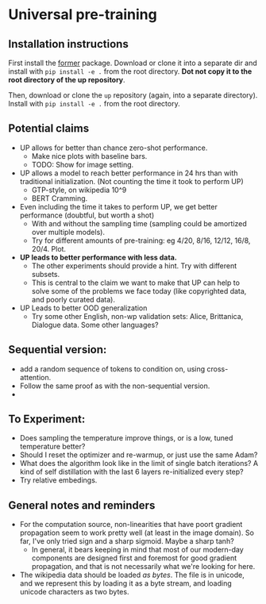 # Universal pre-training

## Installation instructions

First install the [former]() package. Download or clone it into a separate dir and install with `pip install -e .` from the root directory. **Dot not copy it to the root directory of the up repository**.

Then, download or clone the `up` repository (again, into a separate directory). Install with `pip install -e .` from the root directory.

## Potential claims
 - UP allows for better than chance zero-shot performance.
   - Make nice plots with baseline bars.
   - TODO: Show for image setting. 
 - UP allows a model to reach better performance in 24 hrs than with traditional initialization. (Not counting the time it took to perform UP) 
   - GTP-style, on wikipedia 10^9
   - BERT Cramming.
 - Even including the time it takes to perform UP, we get better performance (doubtful, but worth a shot)
   - With and without the sampling time (sampling could be amortized over multiple models).
   - Try for different amounts of pre-training: eg 4/20, 8/16, 12/12, 16/8, 20/4. Plot. 
 - **UP leads to better performance with less data.**
   - The other experiments should provide a hint. Try with different subsets.
   - This is central to the claim we want to make that UP can help to solve some of the problems we face today (like copyrighted data, and poorly curated data).
 - UP Leads to better OOD generalization
   - Try some other English, non-wp validation sets: Alice, Brittanica, Dialogue data. Some other languages? 

## Sequential version:
 - add a random sequence of tokens to condition on, using cross-attention.
 - Follow the same proof as with the non-sequential version.
 - 

## To Experiment:
 - Does sampling the temperature improve things, or is a low, tuned temperature better?
 - Should I reset the optimizer and re-warmup, or just use the same Adam?
 - What does the algorithm look like in the limit of single batch iterations? A kind of self distillation with the last
   6 layers re-initialized every step?
 - Try relative embedings.

## General notes and reminders
 - For the computation source, non-linearities that have poort gradient propagation seem to work pretty well (at least in the image domain). So far, I've only tried sign and a sharp sigmoid. Maybe a sharp tanh?
   - In general, it bears keeping in mind that most of our modern-day components are designed first and foremost for good gradient propagation, and that is not necessarily what we're looking for here.  
 - The wikipedia data should be loaded _as bytes_. The file is in unicode, and we represent this by loading it as a byte stream, and loading unicode characters as two bytes.